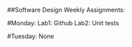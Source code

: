 ##Software Design Weekly Assignments:

#Monday:
    Lab1: Github
    Lab2: Unit tests

#Tuesday:
    None